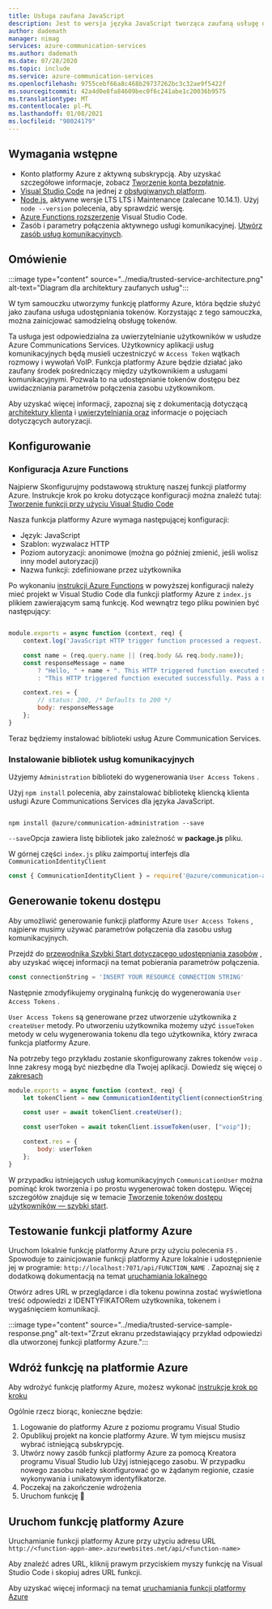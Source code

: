 ```yaml
---
title: Usługa zaufana JavaScript
description: Jest to wersja języka JavaScript tworząca zaufaną usługę dla usług komunikacyjnych.
author: dademath
manager: nimag
services: azure-communication-services
ms.author: dademath
ms.date: 07/28/2020
ms.topic: include
ms.service: azure-communication-services
ms.openlocfilehash: 9755cebf66a8c468b29737262bc3c32ae9f5422f
ms.sourcegitcommit: 42a4d0e8fa84609bec0f6c241abe1c20036b9575
ms.translationtype: MT
ms.contentlocale: pl-PL
ms.lasthandoff: 01/08/2021
ms.locfileid: "98024179"
---
```

## <a name="prerequisites"></a>Wymagania wstępne

- Konto platformy Azure z aktywną subskrypcją. Aby uzyskać szczegółowe informacje, zobacz [Tworzenie konta bezpłatnie](https://azure.microsoft.com/free/?WT.mc_id=A261C142F).
- [Visual Studio Code](https://code.visualstudio.com/) na jednej z [obsługiwanych platform](https://code.visualstudio.com/docs/supporting/requirements#_platforms).
- [Node.js](https://nodejs.org/), aktywne wersje LTS LTS i Maintenance (zalecane 10.14.1). Użyj `node --version` polecenia, aby sprawdzić wersję. 
- [Azure Functions rozszerzenie](https://marketplace.visualstudio.com/items?itemName=ms-azuretools.vscode-azurefunctions) Visual Studio Code. 
- Zasób i parametry połączenia aktywnego usługi komunikacyjnej. [Utwórz zasób usług komunikacyjnych](../../quickstarts/create-communication-resource.md).

## <a name="overview"></a>Omówienie

:::image type="content" source="../media/trusted-service-architecture.png" alt-text="Diagram dla architektury zaufanych usług":::

W tym samouczku utworzymy funkcję platformy Azure, która będzie służyć jako zaufana usługa udostępniania tokenów. Korzystając z tego samouczka, można zainicjować samodzielną obsługę tokenów.

Ta usługa jest odpowiedzialna za uwierzytelnianie użytkowników w usłudze Azure Communications Services. Użytkownicy aplikacji usług komunikacyjnych będą musieli uczestniczyć w `Access Token` wątkach rozmowy i wywołań VoIP. Funkcja platformy Azure będzie działać jako zaufany środek pośredniczący między użytkownikiem a usługami komunikacyjnymi. Pozwala to na udostępnianie tokenów dostępu bez uwidaczniania parametrów połączenia zasobu użytkownikom.

Aby uzyskać więcej informacji, zapoznaj się z dokumentacją dotyczącą [architektury klienta](../../concepts/client-and-server-architecture.md) i [uwierzytelniania oraz](../../concepts/authentication.md) informacje o pojęciach dotyczących autoryzacji.

## <a name="setting-up"></a>Konfigurowanie

### <a name="azure-functions-set-up"></a>Konfiguracja Azure Functions

Najpierw Skonfigurujmy podstawową strukturę naszej funkcji platformy Azure. Instrukcje krok po kroku dotyczące konfiguracji można znaleźć tutaj: [Tworzenie funkcji przy użyciu Visual Studio Code](../../../azure-functions/create-first-function-vs-code-csharp.md?pivots=programming-language-javascript)

Nasza funkcja platformy Azure wymaga następującej konfiguracji:

- Język: JavaScript
- Szablon: wyzwalacz HTTP
- Poziom autoryzacji: anonimowe (można go później zmienić, jeśli wolisz inny model autoryzacji)
- Nazwa funkcji: zdefiniowane przez użytkownika

Po wykonaniu [instrukcji Azure Functions](../../../azure-functions/create-first-function-vs-code-csharp.md?pivots=programming-language-javascript) w powyższej konfiguracji należy mieć projekt w Visual Studio Code dla funkcji platformy Azure z `index.js` plikiem zawierającym samą funkcję. Kod wewnątrz tego pliku powinien być następujący:

```javascript

module.exports = async function (context, req) {
    context.log('JavaScript HTTP trigger function processed a request.');

    const name = (req.query.name || (req.body && req.body.name));
    const responseMessage = name
        ? "Hello, " + name + ". This HTTP triggered function executed successfully."
        : "This HTTP triggered function executed successfully. Pass a name in the query string or in the request body for a personalized response.";

    context.res = {
        // status: 200, /* Defaults to 200 */
        body: responseMessage
    };
}

```

Teraz będziemy instalować biblioteki usług Azure Communication Services.

### <a name="install-communication-services-libraries"></a>Instalowanie bibliotek usług komunikacyjnych

Użyjemy `Administration` biblioteki do wygenerowania `User Access Tokens` .

Użyj `npm install` polecenia, aby zainstalować bibliotekę kliencką klienta usługi Azure Communications Services dla języka JavaScript.

```console

npm install @azure/communication-administration --save

```

`--save`Opcja zawiera listę bibliotek jako zależność w **package.js** pliku.

W górnej części `index.js` pliku zaimportuj interfejs dla `CommunicationIdentityClient`

```javascript
const { CommunicationIdentityClient } = require('@azure/communication-administration');
```

## <a name="access-token-generation"></a>Generowanie tokenu dostępu

Aby umożliwić generowanie funkcji platformy Azure `User Access Tokens` , najpierw musimy używać parametrów połączenia dla zasobu usług komunikacyjnych.

Przejdź do [przewodnika Szybki Start dotyczącego udostępniania zasobów](../../quickstarts/create-communication-resource.md) , aby uzyskać więcej informacji na temat pobierania parametrów połączenia.

``` javascript
const connectionString = 'INSERT YOUR RESOURCE CONNECTION STRING'
```

Następnie zmodyfikujemy oryginalną funkcję do wygenerowania `User Access Tokens` . 

`User Access Tokens` są generowane przez utworzenie użytkownika z `createUser` metody. Po utworzeniu użytkownika możemy użyć `issueToken` metody w celu wygenerowania tokenu dla tego użytkownika, który zwraca funkcja platformy Azure.

Na potrzeby tego przykładu zostanie skonfigurowany zakres tokenów `voip` . Inne zakresy mogą być niezbędne dla Twojej aplikacji. Dowiedz się więcej o [zakresach](../../quickstarts/access-tokens.md)

```javascript
module.exports = async function (context, req) {
    let tokenClient = new CommunicationIdentityClient(connectionString);

    const user = await tokenClient.createUser();

    const userToken = await tokenClient.issueToken(user, ["voip"]);

    context.res = {
        body: userToken
    };
}
```

W przypadku istniejących usług komunikacyjnych `CommunicationUser` można pominąć krok tworzenia i po prostu wygenerować token dostępu. Więcej szczegółów znajduje się w temacie [Tworzenie tokenów dostępu użytkowników — szybki start](../../quickstarts/access-tokens.md).

## <a name="test-the-azure-function"></a>Testowanie funkcji platformy Azure

Uruchom lokalnie funkcję platformy Azure przy użyciu polecenia `F5` . Spowoduje to zainicjowanie funkcji platformy Azure lokalnie i udostępnienie jej w programie: `http://localhost:7071/api/FUNCTION_NAME` . Zapoznaj się z dodatkową dokumentacją na temat [uruchamiania lokalnego](../../../azure-functions/create-first-function-vs-code-csharp.md?pivots=programming-language-javascript#run-the-function-locally)

Otwórz adres URL w przeglądarce i dla tokenu powinna zostać wyświetlona treść odpowiedzi z IDENTYFIKATORem użytkownika, tokenem i wygaśnięciem komunikacji.

:::image type="content" source="../media/trusted-service-sample-response.png" alt-text="Zrzut ekranu przedstawiający przykład odpowiedzi dla utworzonej funkcji platformy Azure.":::

## <a name="deploy-the-function-to-azure"></a>Wdróż funkcję na platformie Azure

Aby wdrożyć funkcję platformy Azure, możesz wykonać [instrukcje krok po kroku](../../../azure-functions/create-first-function-vs-code-csharp.md?pivots=programming-language-javascript#sign-in-to-azure)

Ogólnie rzecz biorąc, konieczne będzie:
1. Logowanie do platformy Azure z poziomu programu Visual Studio
2. Opublikuj projekt na koncie platformy Azure. W tym miejscu musisz wybrać istniejącą subskrypcję.
3. Utwórz nowy zasób funkcji platformy Azure za pomocą Kreatora programu Visual Studio lub Użyj istniejącego zasobu. W przypadku nowego zasobu należy skonfigurować go w żądanym regionie, czasie wykonywania i unikatowym identyfikatorze.
4. Poczekaj na zakończenie wdrożenia
5. Uruchom funkcję 🎉

## <a name="run-azure-function"></a>Uruchom funkcję platformy Azure

Uruchamianie funkcji platformy Azure przy użyciu adresu URL `http://<function-appn-ame>.azurewebsites.net/api/<function-name>`

Aby znaleźć adres URL, kliknij prawym przyciskiem myszy funkcję na Visual Studio Code i skopiuj adres URL funkcji.

Aby uzyskać więcej informacji na temat [uruchamiania funkcji platformy Azure](../../../azure-functions/create-first-function-vs-code-csharp.md?pivots=programming-language-javascript#run-the-function-in-azure)
